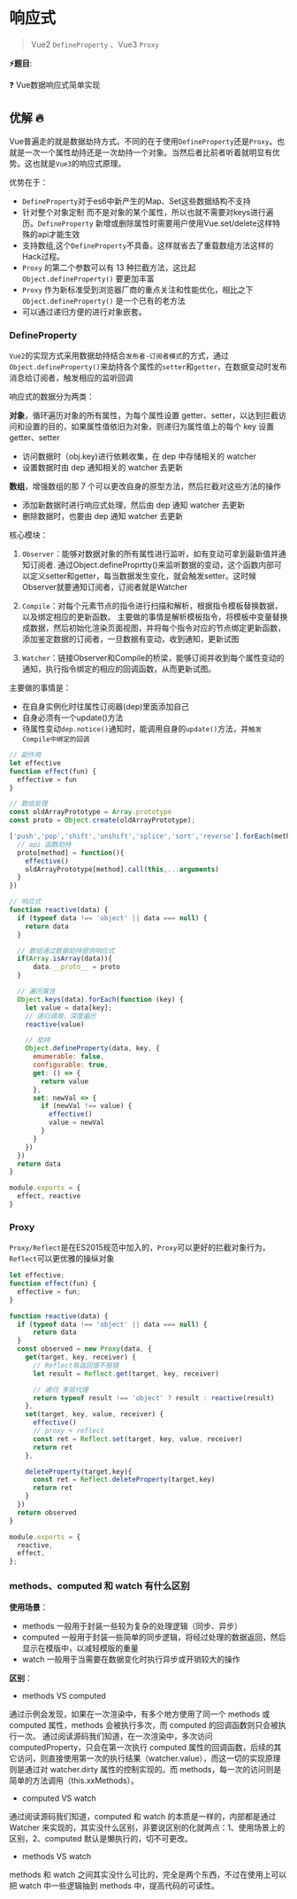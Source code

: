 # 响应式

> Vue2 `DefineProperty` 、Vue3 `Proxy`

**⚡题目**:

❓ Vue数据响应式简单实现

## 优解 🔥

Vue普遍走的就是数据劫持方式。不同的在于使用`DefineProperty`还是`Proxy`。也就是一次一个属性劫持还是一次劫持一个对象。当然后者比前者听着就明显有优势。这也就是`Vue3`的响应式原理。

优势在于：

- `DefineProperty`对于es6中新产生的Map、Set这些数据结构不支持
- 针对整个对象定制 而不是对象的某个属性，所以也就不需要对keys进行遍历。`DefineProperty` 新增或删除属性时需要用户使用Vue.set/delete这样特殊的api才能生效
- 支持数组,这个`DefineProperty`不具备。这样就省去了重载数组方法这样的Hack过程。
- `Proxy` 的第二个参数可以有 13 种拦截方法，这比起 `Object.defineProperty()` 要更加丰富
- `Proxy` 作为新标准受到浏览器厂商的重点关注和性能优化，相比之下 `Object.defineProperty()` 是一个已有的老方法
- 可以通过递归方便的进行对象嵌套。

### DefineProperty

`Vue2`的实现方式采用数据劫持结合`发布者-订阅者模式`的方式，通过`Object.defineProperty()`来劫持各个属性的`setter`和`getter`，在数据变动时发布消息给订阅者，触发相应的监听回调

响应式的数据分为两类：

**对象**，循环遍历对象的所有属性，为每个属性设置 getter、setter，以达到拦截访问和设置的目的，如果属性值依旧为对象，则递归为属性值上的每个 key 设置 getter、setter

- 访问数据时（obj.key)进行依赖收集，在 dep 中存储相关的 watcher
- 设置数据时由 dep 通知相关的 watcher 去更新

**数组**，增强数组的那 7 个可以更改自身的原型方法，然后拦截对这些方法的操作

- 添加新数据时进行响应式处理，然后由 dep 通知 watcher 去更新
- 删除数据时，也要由 dep 通知 watcher 去更新

核心模块：

1. `Observer`：能够对数据对象的所有属性进行监听，如有变动可拿到最新值并通知订阅者.
通过Object.defineProprtty()来监听数据的变动，这个函数内部可以定义setter和getter，每当数据发生变化，就会触发setter。这时候Observer就要通知订阅者，订阅者就是Watcher

2. `Compile`：对每个元素节点的指令进行扫描和解析，根据指令模板替换数据，以及绑定相应的更新函数。
主要做的事情是解析模板指令，将模板中变量替换成数据，然后初始化渲染页面视图，并将每个指令对应的节点绑定更新函数，添加鉴定数据的订阅者，一旦数据有变动，收到通知，更新试图

3. `Watcher`：链接Observer和Compile的桥梁，能够订阅并收到每个属性变动的通知，执行指令绑定的相应的回调函数，从而更新试图。

主要做的事情是：

- 在自身实例化时往属性订阅器(dep)里面添加自己
- 自身必须有一个update()方法
- 待属性变动`dep.notice()`通知时，能调用自身的`update()`方法，并`触发Compile中绑定的回调`

```js
// 副作用
let effective
function effect(fun) {
  effective = fun
}

// 数组处理
const oldArrayPrototype = Array.prototype
const proto = Object.create(oldArrayPrototype);

['push','pop','shift','unshift','splice','sort','reverse'].forEach(method => {
  // api 函数劫持
  proto[method] = function(){
    effective()
    oldArrayPrototype[method].call(this,...arguments)
  }
})

// 响应式
function reactive(data) {
  if (typeof data !== 'object' || data === null) {
    return data
  }

  // 数组通过数据劫持提供响应式
  if(Array.isArray(data)){
      data.__proto__ = proto
  }

  // 遍历属性
  Object.keys(data).forEach(function (key) {
    let value = data[key];
    // 递归调用，深度遍历
    reactive(value)

    // 劫持
    Object.defineProperty(data, key, {
      emumerable: false,
      configurable: true,
      get: () => {
        return value
      },
      set: newVal => {
        if (newVal !== value) {
          effective()
          value = newVal
        }
      }
    })
  })
  return data
}

module.exports = {
  effect, reactive
}

```

### Proxy

`Proxy/Reflect`是在ES2015规范中加入的，`Proxy`可以更好的拦截对象行为，`Reflect`可以更优雅的操纵对象

```js
let effective;
function effect(fun) {
  effective = fun;
}

function reactive(data) {
  if (typeof data !== 'object' || data === null) {
      return data
  }
  const observed = new Proxy(data, {
    get(target, key, receiver) {
      // Reflect有返回值不报错
      let result = Reflect.get(target, key, receiver)

      // 递归 多层代理
      return typeof result !== 'object' ? result : reactive(result) 
    },
    set(target, key, value, receiver) {
      effective()
      // proxy + reflect
      const ret = Reflect.set(target, key, value, receiver)
      return ret
    },

    deleteProperty(target,key){
      const ret = Reflect.deleteProperty(target,key)
      return ret
    }
  })
  return observed
}

module.exports = {
  reactive,
  effect,
};
```

### methods、computed 和 watch 有什么区别

**使用场景**：

- methods 一般用于封装一些较为复杂的处理逻辑（同步、异步）
- computed 一般用于封装一些简单的同步逻辑，将经过处理的数据返回，然后显示在模版中，以减轻模版的重量
- watch 一般用于当需要在数据变化时执行异步或开销较大的操作

**区别**：

- methods VS computed

通过示例会发现，如果在一次渲染中，有多个地方使用了同一个 methods 或 computed 属性，methods 会被执行多次，而 computed 的回调函数则只会被执行一次。
通过阅读源码我们知道，在一次渲染中，多次访问 computedProperty，只会在第一次执行 computed 属性的回调函数，后续的其它访问，则直接使用第一次的执行结果（watcher.value），而这一切的实现原理则是通过对 watcher.dirty 属性的控制实现的。而 methods，每一次的访问则是简单的方法调用（this.xxMethods）。

- computed VS watch

通过阅读源码我们知道，computed 和 watch 的本质是一样的，内部都是通过 Watcher 来实现的，其实没什么区别，非要说区别的化就两点：1、使用场景上的区别，2、computed 默认是懒执行的，切不可更改。

- methods VS watch

methods 和 watch 之间其实没什么可比的，完全是两个东西，不过在使用上可以把 watch 中一些逻辑抽到 methods 中，提高代码的可读性。
